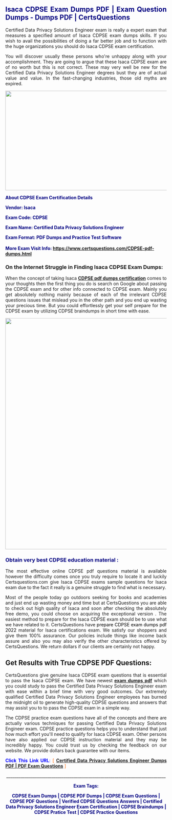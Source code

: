 <h2 style="text-align: justify;"><span style="color: #000080;">Isaca CDPSE Exam Dumps PDF | Exam Question Dumps - Dumps PDF | CertsQuestions</span></h2>
<p style="text-align: justify;">Certified Data Privacy Solutions Engineer exam is really a expert exam that measures a specified amount of Isaca  CDPSE exam dumps skills. If you wish to avail the possibilities of doing a far better job and to function with the huge organizations you should do Isaca CDPSE exam certification.</p>
<p style="text-align: justify;">You will discover usually these persons who're unhappy along with your accomplishment. They are going to argue that these Isaca  CDPSE exam are of no worth but this is not correct. These may very well be new for the Certified Data Privacy Solutions Engineer degrees bust they are of actual value and value. In the fast-changing industries, those old myths are expired.</p>
<p><img style="display: block; margin-left: auto; margin-right: auto;" src="https://i.imgur.com/eaP4ae9.png" width="840" height="310" /></p>
<p><span style="color: #000080;"><strong>About CDPSE Exam Certification Details</strong></span></p>
<p><span style="color: #000080;"><strong>Vendor: Isaca<br /></strong></span></p>
<p><span style="color: #000080;"><strong>Exam Code: CDPSE</strong></span></p>
<p><span style="color: #000080;"><strong>Exam Name: Certified Data Privacy Solutions Engineer</strong></span></p>
<p><span style="color: #000080;"><strong>Exam Format: PDF Dumps and Practice Test Software<br /><br />More Exam Visit Info: <span style="color: #ff6600;"><a href="https://www.certsquestions.com/CDPSE-pdf-dumps.html">https://www.certsquestions.com/CDPSE-pdf-dumps.html</a></span></strong></span></p>
<h3>On the Internet Struggle in Finding Isaca CDPSE Exam Dumps:</h3>
<p style="text-align: justify;">When the concept of taking Isaca <a href="https://www.certsquestions.com/CDPSE-pdf-dumps.html"><strong> CDPSE pdf dumps certification</strong></a> comes to your thoughts then the first thing you do is search on Google about passing the CDPSE exam and for other info connected to CDPSE exam. Mainly you get absolutely nothing mainly because of each of the irrelevant CDPSE questions issues that mislead you in the other path and you end up wasting your precious time. But you could effortlessly get your self prepare for the CDPSE exam by utilizing CDPSE braindumps in short time with ease.</p>
<p><a href="https://www.certsquestions.com/CDPSE-pdf-dumps.html"><img style="display: block; margin-left: auto; margin-right: auto;" src="https://i.imgur.com/pxhoKQ2.png" width="720" /></a></p>
<h3><span style="color: #000080;">Obtain very best  CDPSE education material :</span></h3>
<p style="text-align: justify;">The most effective online CDPSE pdf questions material is available however the difficulty comes once you truly require to locate it and luckily Certsquestions.com give Isaca CDPSE exams sample questions for Isaca  exam due to the fact it really is a genuine struggle to find what is necessary.</p>
<p style="text-align: justify;">Most of the people today go outdoors seeking for books and academies and just end up wasting money and time but at CertsQuestions you are able to check out high quality of Isaca  and soon after checking the absolutely free demo, you could choose on acquiring the exceptional version . The easiest method to prepare for the Isaca CDPSE exam should be to use what we have related to it. CertsQuestions have <span style="color: #000000;">prepare CDPSE exam dumps pdf 2022</span> material for Isaca certifications exam. We satisfy our shoppers and give them 100% assurance. Our policies include things like income back assure and also you may also verify the other characteristics offered by CertsQuestions. We return dollars if our clients are certainly not happy.</p>
<h2>Get Results with True CDPSE PDF Questions:</h2>
<p style="text-align: justify;">CertsQuestions give genuine Isaca CDPSE exam questions that is essential to pass the Isaca  CDPSE exam. We have newest<strong>&nbsp;<a href="https://www.certsquestions.com/">exam dumps pdf</a></strong>&nbsp;which you could study to pass the Certified Data Privacy Solutions Engineer exam with ease within a brief time with very good outcomes. Our extremely qualified Certified Data Privacy Solutions Engineer employees has burned the midnight oil to generate high-quality CDPSE questions and answers that may assist you to to pass the CDPSE exam in a simple way.</p>
<p style="text-align: justify;">The CDPSE practice exam questions have all of the concepts and there are actually various techniques for passing Certified Data Privacy Solutions Engineer exam. CDPSE practice questions helps you to understand that just how much effort you'll need to qualify for Isaca  CDPSE exam. Other persons have also applied our CDPSE instruction material and they may be incredibly happy. You could trust us by checking the feedback on our website. We provide dollars back guarantee with our items.</p>
<p style="text-align: justify;"><span style="color: #0000ff;"><strong>Click This Link URL</strong>:</span> <span style="color: #ff6600;">[ <strong><a href="https://www.certsquestions.com/certified-data-privacy-solutions-engineer-certification.html">Certified Data Privacy Solutions Engineer Dumps PDF | PDF Exam Questions</a></strong> ]</span></p>
<p style="text-align: center;">______________________________________________________________________________</p>
<p style="text-align: center;"><span style="color: #000080;"><strong>Exam Tags:</strong></span></p>
<p style="text-align: center;"><span style="color: #000080;"><strong>CDPSE Exam Dumps | CDPSE PDF Dumps | CDPSE Exam Questions | CDPSE PDF Questions | Verified CDPSE Questions Answers | Certified Data Privacy Solutions Engineer Exam Certification | CDPSE Braindumps | CDPSE Pratice Test | CDPSE Practice Questions</strong></span></p>
